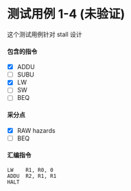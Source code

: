 # 测试用例 1-4 (未验证)

这个测试用例针对 stall 设计

#### 包含的指令
- [x] ADDU
- [ ] SUBU
- [x] LW
- [ ] SW
- [ ] BEQ

#### 采分点
- [x] RAW hazards
- [ ] BEQ

#### 汇编指令
```
LW    R1, R0, 0
ADDU  R2, R1, R1
HALT
```